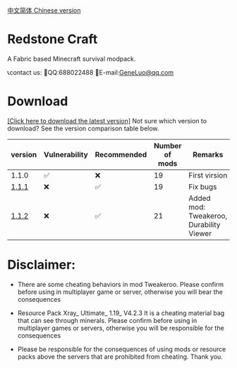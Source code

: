 [中文简体 Chinese version](https://github.com/RedstoneCraftTeam/Redstone_Craft/blob/main/Chinese.md)
# Redstone Craft
A Fabric based Minecraft survival modpack.

📞contact us:
🐧QQ:688022488
📧E-mail:GeneLuo@qq.com
# Download
[[Click here to download the latest version]](https://share.weiyun.com/hjzBQhaQ)
Not sure which version to download? See the version comparison table below.

| version | Vulnerability | Recommended | Number of mods | Remarks |
| --- | --- | --- | --- | --- |
| 1.1.0 | ✅ | ❌ | 19 | First virsion |
| [1.1.1](https://share.weiyun.com/hjzBQhaQ) | ❌ | ✅ | 19 | Fix bugs |
| [1.1.2](https://github.com/RedstoneCraftTeam/Redstone_Craft/releases/tag/v1.1.2) | ❌ | ✅ | 21 | Added mod: Tweakeroo, Durability Viewer |
# Disclaimer:
- There are some cheating behaviors in mod Tweakeroo. Please confirm before using in multiplayer game or server, otherwise you will bear the consequences

- Resource Pack Xray_ Ultimate_ 1.19_ V4.2.3 It is a cheating material bag that can see through minerals. Please confirm before using in multiplayer games or servers, otherwise you will be responsible for the consequences

- Please be responsible for the consequences of using mods or resource packs above the servers that are prohibited from cheating. Thank you.
